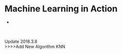 # Machine Learning in Action<br />
-
<br />
<br />
Update 2018.3.8<br />
>>>>Add New Algorithm KNN
  
